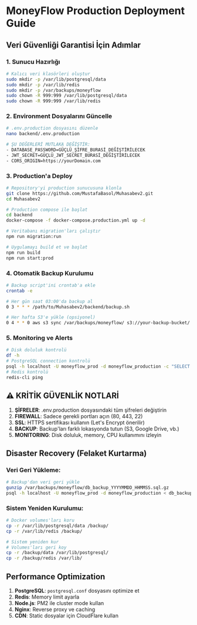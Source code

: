 # MoneyFlow Production Deployment Guide

## Veri Güvenliği Garantisi İçin Adımlar

### 1. Sunucu Hazırlığı
```bash
# Kalıcı veri klasörleri oluştur
sudo mkdir -p /var/lib/postgresql/data
sudo mkdir -p /var/lib/redis
sudo mkdir -p /var/backups/moneyflow
sudo chown -R 999:999 /var/lib/postgresql/data
sudo chown -R 999:999 /var/lib/redis
```

### 2. Environment Dosyalarını Güncelle
```bash
# .env.production dosyasını düzenle
nano backend/.env.production

# ŞU DEĞERLERİ MUTLAKA DEĞİŞTİR:
- DATABASE_PASSWORD=GÜÇLÜ_ŞİFRE_BURASİ_DEĞİŞTİRİLECEK
- JWT_SECRET=GÜÇLÜ_JWT_SECRET_BURASİ_DEĞİŞTİRİLECEK
- CORS_ORIGIN=https://yourDomain.com
```

### 3. Production'a Deploy
```bash
# Repository'yi production sunucusuna klonla
git clone https://github.com/MustafaBasol/Muhasabev2.git
cd Muhasabev2

# Production compose ile başlat
cd backend
docker-compose -f docker-compose.production.yml up -d

# Veritabanı migration'ları çalıştır
npm run migration:run

# Uygulamayı build et ve başlat
npm run build
npm run start:prod
```

### 4. Otomatik Backup Kurulumu
```bash
# Backup script'ini crontab'a ekle
crontab -e

# Her gün saat 03:00'da backup al
0 3 * * * /path/to/Muhasabev2/backend/backup.sh

# Her hafta S3'e yükle (opsiyonel)
0 4 * * 0 aws s3 sync /var/backups/moneyflow/ s3://your-backup-bucket/
```

### 5. Monitoring ve Alerts
```bash
# Disk doluluk kontrolü
df -h
# PostgreSQL connection kontrolü  
psql -h localhost -U moneyflow_prod -d moneyflow_production -c "SELECT version();"
# Redis kontrolü
redis-cli ping
```

## ⚠️ KRİTİK GÜVENLİK NOTLARİ

1. **ŞİFRELER**: .env.production dosyasındaki tüm şifreleri değiştirin
2. **FIREWALL**: Sadece gerekli portları açın (80, 443, 22)
3. **SSL**: HTTPS sertifikası kullanın (Let's Encrypt önerilir)
4. **BACKUP**: Backup'ları farklı lokasyonda tutun (S3, Google Drive, vb.)
5. **MONITORING**: Disk doluluk, memory, CPU kullanımını izleyin

## Disaster Recovery (Felaket Kurtarma)

### Veri Geri Yükleme:
```bash
# Backup'dan veri geri yükle
gunzip /var/backups/moneyflow/db_backup_YYYYMMDD_HHMMSS.sql.gz
psql -h localhost -U moneyflow_prod -d moneyflow_production < db_backup_YYYYMMDD_HHMMSS.sql
```

### Sistem Yeniden Kurulumu:
```bash
# Docker volumes'ları koru
cp -r /var/lib/postgresql/data /backup/
cp -r /var/lib/redis /backup/

# Sistem yeniden kur
# Volumes'ları geri koy
cp -r /backup/data /var/lib/postgresql/
cp -r /backup/redis /var/lib/
```

## Performance Optimization

1. **PostgreSQL**: `postgresql.conf` dosyasını optimize et
2. **Redis**: Memory limit ayarla
3. **Node.js**: PM2 ile cluster mode kullan
4. **Nginx**: Reverse proxy ve caching
5. **CDN**: Static dosyalar için CloudFlare kullan